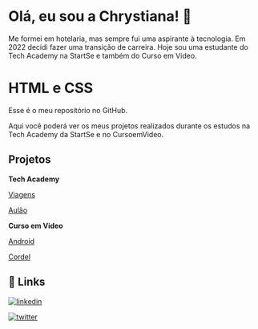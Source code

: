 # Olá, eu sou a Chrystiana! 👋

Me formei em hotelaria, mas sempre fui uma aspirante à tecnologia. Em 2022 decidi fazer uma transição de carreira. Hoje sou uma estudante do Tech Academy na StartSe e também do Curso em Video.

# HTML e CSS

Esse é o meu repositório no GitHub.

Aqui você poderá ver os meus projetos realizados durante os estudos na Tech Academy da StartSe e no CursoemVideo.



## Projetos

<strong>Tech Academy</strong>

[Viagens](https://chryspenalber.github.io/projetos/projetos-tech-academy/projeto-viagens/index.html)

[Aulão](https://chryspenalber.github.io/projetos/projetos-tech-academy/aulao-06-2022/Aulao.html)

<strong>Curso em Video</strong>

[Android](https://chryspenalber.github.io/projetos/projetos-cursoemvideo/pagina-android/android.html)

[Cordel](https://chryspenalber.github.io/projetos/projetos-cursoemvideo/projeto-cordel/index.html)


## 🔗 Links

[![linkedin](https://img.shields.io/badge/linkedin-0A66C2?style=for-the-badge&logo=linkedin&logoColor=white)](https://www.linkedin.com/in/chrystiana-penalber-81876433/)

[![twitter](https://img.shields.io/badge/twitter-1DA1F2?style=for-the-badge&logo=twitter&logoColor=white)](https://twitter.com/chryspenalber)
